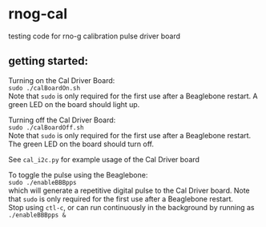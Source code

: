 # rnog-cal
testing code for rno-g calibration pulse driver board

## getting started:

Turning on the Cal Driver Board: <br>
`sudo ./calBoardOn.sh` <br>
Note that `sudo` is only required for the first use after a Beaglebone restart. A green LED on the board should light up.

Turning off the Cal Driver Board:<br>
`sudo ./calBoardOff.sh`<br>
Note that `sudo` is only required for the first use after a Beaglebone restart. The green LED on the board should turn off.

See `cal_i2c.py` for example usage of the Cal Driver board

To toggle the pulse using the Beaglebone:<br>
`sudo ./enableBBBpps`<br>
which will generate a repetitive digital pulse to the Cal Driver board. Note that `sudo` is only required for the first use after a Beaglebone restart.<br>
Stop using `ctl-c`, or can run continuously in the background by running as `./enableBBBpps &`
